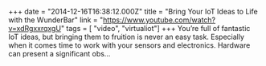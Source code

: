 +++
date = "2014-12-16T16:38:12.000Z"
title = "Bring Your IoT Ideas to Life with the WunderBar"
link = "https://www.youtube.com/watch?v=xdRgxxrqxgU"
tags = [ "video", "virtualiot"]
+++
You’re full of fantastic IoT ideas, but bringing them to fruition is never an easy task. Especially when it comes time to work with your sensors and electronics. Hardware can present a significant obs…